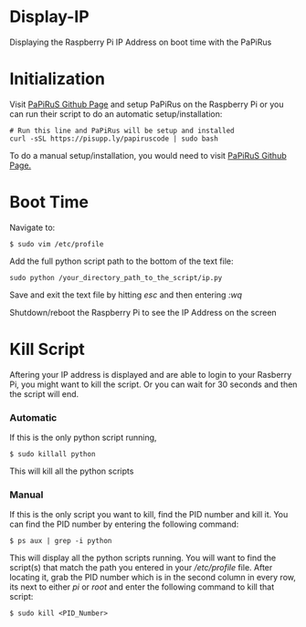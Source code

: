# Display-IP
Displaying the Raspberry Pi IP Address on boot time with the PaPiRus

# Initialization
Visit [PaPiRuS Github Page](https://github.com/PiSupply/PaPiRus) and setup PaPiRus on the Raspberry Pi or you can run their  script to do an automatic setup/installation:
```
# Run this line and PaPiRus will be setup and installed
curl -sSL https://pisupp.ly/papiruscode | sudo bash
```
To do a manual setup/installation, you would need to visit [PaPiRuS Github Page.](https://github.com/PiSupply/PaPiRus)
# Boot Time
Navigate to:
```
$ sudo vim /etc/profile
```
Add the full python script path to the bottom of the text file:
```
sudo python /your_directory_path_to_the_script/ip.py
```
Save and exit the text file by hitting _esc_ and then entering _:wq_

Shutdown/reboot the Raspberry Pi to see the IP Address on the screen

# Kill Script
Aftering your IP address is displayed and are able to login to your Rasberry Pi, you might want to kill the script. Or you can wait for 30 seconds and then the script will end.
### Automatic
If this is the only python script running,
```
$ sudo killall python
```
This will kill all the python scripts
### Manual
If this is the only script you want to kill, find the PID number and kill it. You can find the PID number by entering the following command:
```
$ ps aux | grep -i python
```
This will display all the python scripts running. You will want to find the script(s) that match the path you entered in your _/etc/profile_ file. After locating it, grab the PID number which is in the second column in every row, its next to either _pi_ or _root_ and enter the following command to kill that script:
```
$ sudo kill <PID_Number>
```
